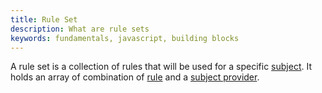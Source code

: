 ```yaml
---
title: Rule Set
description: What are rule sets
keywords: fundamentals, javascript, building blocks
---
```

A rule set is a collection of rules that will be used for a specific [subject](./subject.md).
It holds an array of combination of [rule](./rule.md) and a [subject provider](./subject_provider.md).
